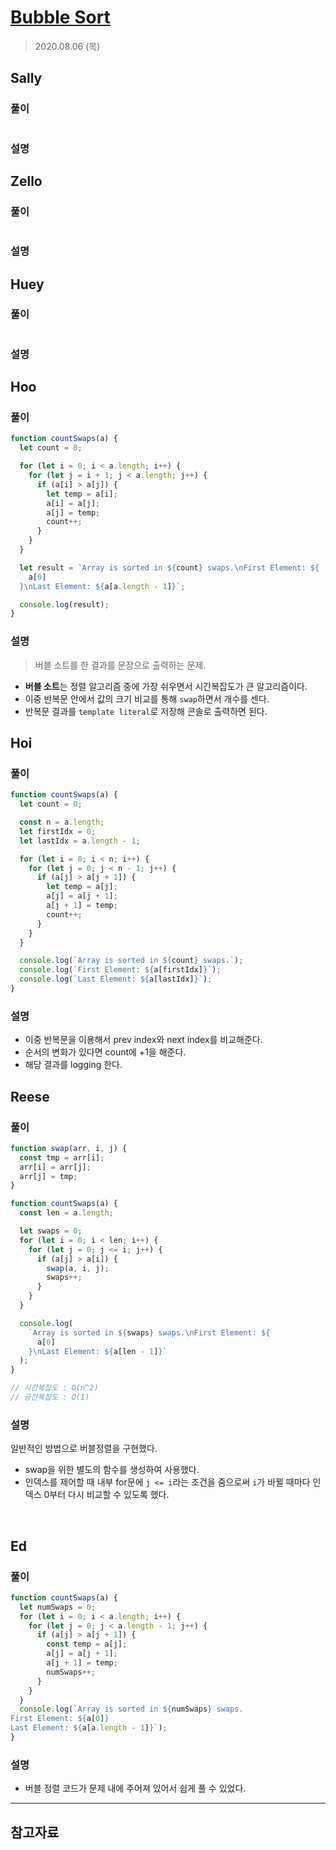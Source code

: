 # [Bubble Sort](https://www.hackerrank.com/challenges/ctci-bubble-sort/problem?h_l=interview&playlist_slugs%5B%5D=interview-preparation-kit&playlist_slugs%5B%5D=sorting)

> 2020.08.06 (목)

## Sally

### 풀이

```js
```

### 설명

## Zello

### 풀이

```js
```

### 설명

## Huey

### 풀이

```js
```

### 설명

## Hoo

### 풀이

```js
function countSwaps(a) {
  let count = 0;

  for (let i = 0; i < a.length; i++) {
    for (let j = i + 1; j < a.length; j++) {
      if (a[i] > a[j]) {
        let temp = a[i];
        a[i] = a[j];
        a[j] = temp;
        count++;
      }
    }
  }

  let result = `Array is sorted in ${count} swaps.\nFirst Element: ${
    a[0]
  }\nLast Element: ${a[a.length - 1]}`;

  console.log(result);
}
```

### 설명

> 버블 소트를 한 결과를 문장으로 출력하는 문제.

- **버블 소트**는 정렬 알고리즘 중에 가장 쉬우면서 시간복잡도가 큰 알고리즘이다.
- 이중 반복문 안에서 값의 크기 비교를 통해 `swap`하면서 개수를 센다.
- 반복문 결과를 `template literal`로 저장해 콘솔로 출력하면 된다.

## Hoi

### 풀이

```js
function countSwaps(a) {
  let count = 0;

  const n = a.length;
  let firstIdx = 0;
  let lastIdx = a.length - 1;

  for (let i = 0; i < n; i++) {
    for (let j = 0; j < n - 1; j++) {
      if (a[j] > a[j + 1]) {
        let temp = a[j];
        a[j] = a[j + 1];
        a[j + 1] = temp;
        count++;
      }
    }
  }

  console.log(`Array is sorted in ${count} swaps.`);
  console.log(`First Element: ${a[firstIdx]}`);
  console.log(`Last Element: ${a[lastIdx]}`);
}
```

### 설명

- 이중 반복문을 이용해서 prev index와 next index를 비교해준다.
- 순서의 변화가 있다면 count에 +1을 해준다.
- 해당 결과를 logging 한다.

## Reese

### 풀이

```js
function swap(arr, i, j) {
  const tmp = arr[i];
  arr[i] = arr[j];
  arr[j] = tmp;
}

function countSwaps(a) {
  const len = a.length;

  let swaps = 0;
  for (let i = 0; i < len; i++) {
    for (let j = 0; j <= i; j++) {
      if (a[j] > a[i]) {
        swap(a, i, j);
        swaps++;
      }
    }
  }

  console.log(
    `Array is sorted in ${swaps} swaps.\nFirst Element: ${
      a[0]
    }\nLast Element: ${a[len - 1]}`
  );
}

// 시간복잡도 : O(n^2)
// 공간복잡도 : O(1)
```

### 설명

일반적인 방법으로 버블정렬을 구현했다.

- swap을 위한 별도의 함수를 생성하여 사용했다.
- 인덱스를 제어할 때 내부 for문에 `j <= i`라는 조건을 줌으로써 `i`가 바뀔 때마다 인덱스 0부터 다시 비교할 수 있도록 했다.

<br />

## Ed

### 풀이

```js
function countSwaps(a) {
  let numSwaps = 0;
  for (let i = 0; i < a.length; i++) {
    for (let j = 0; j < a.length - 1; j++) {
      if (a[j] > a[j + 1]) {
        const temp = a[j];
        a[j] = a[j + 1];
        a[j + 1] = temp;
        numSwaps++;
      }
    }
  }
  console.log(`Array is sorted in ${numSwaps} swaps.
First Element: ${a[0]}
Last Element: ${a[a.length - 1]}`);
}
```

### 설명

- 버블 정렬 코드가 문제 내에 주어져 있어서 쉽게 풀 수 있었다.

---

## 참고자료
